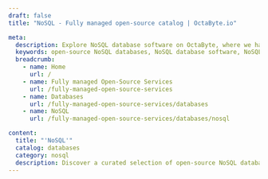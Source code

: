 ```yaml
---
draft: false
title: "NoSQL - Fully managed open-source catalog | OctaByte.io"

meta:
  description: Explore NoSQL database software on OctaByte, where we handle installation, backup, and maintenance, so you can focus on using your data.
  keywords: open-source NoSQL databases, NoSQL database software, NoSQL database solutions, database management, OctaByte platform, NoSQL installation and maintenance, data management software, open source database solutions, database backup and updates
  breadcrumb:
    - name: Home
      url: /
    - name: Fully managed Open-Source Services
      url: /fully-managed-open-source-services
    - name: Databases
      url: /fully-managed-open-source-services/databases
    - name: NoSQL
      url: /fully-managed-open-source-services/databases/nosql

content:
  title: "'NoSQL'"
  catalog: databases
  category: nosql
  description: Discover a curated selection of open-source NoSQL database software solutions on OctaByte's platform. With OctaByte managing the complex tasks of installation, backup, updates, and maintenance, you can focus on leveraging your data without the hassle of manual management. Choose the right NoSQL database for your needs and let us handle the technical details.
---
```

